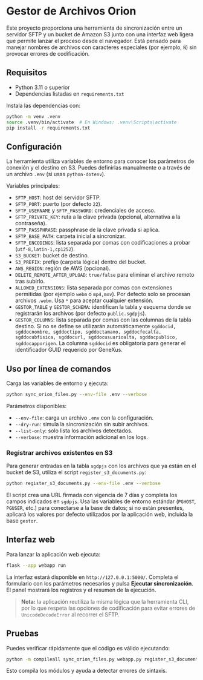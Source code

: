 # Gestor de Archivos Orion

Este proyecto proporciona una herramienta de sincronización entre un servidor
SFTP y un bucket de Amazon S3 junto con una interfaz web ligera que permite
lanzar el proceso desde el navegador. Está pensado para manejar nombres de
archivos con caracteres especiales (por ejemplo, `Ñ`) sin provocar errores de
codificación.

## Requisitos

- Python 3.11 o superior
- Dependencias listadas en `requirements.txt`

Instala las dependencias con:

```bash
python -m venv .venv
source .venv/bin/activate  # En Windows: .venv\Scripts\activate
pip install -r requirements.txt
```

## Configuración

La herramienta utiliza variables de entorno para conocer los parámetros de
conexión y el destino en S3. Puedes definirlas manualmente o a través de un
archivo `.env` (si usas `python-dotenv`).

Variables principales:

- `SFTP_HOST`: host del servidor SFTP.
- `SFTP_PORT`: puerto (por defecto `22`).
- `SFTP_USERNAME` y `SFTP_PASSWORD`: credenciales de acceso.
- `SFTP_PRIVATE_KEY`: ruta a la clave privada (opcional, alternativa a la contraseña).
- `SFTP_PASSPHRASE`: passphrase de la clave privada si aplica.
- `SFTP_BASE_PATH`: carpeta inicial a sincronizar.
- `SFTP_ENCODINGS`: lista separada por comas con codificaciones a probar (`utf-8,latin-1,cp1252`).
- `S3_BUCKET`: bucket de destino.
- `S3_PREFIX`: prefijo (carpeta lógica) dentro del bucket.
- `AWS_REGION`: región de AWS (opcional).
- `DELETE_REMOTE_AFTER_UPLOAD`: `true/false` para eliminar el archivo remoto tras subirlo.
- `ALLOWED_EXTENSIONS`: lista separada por comas con extensiones permitidas (por ejemplo `webm` o `mp4,mov`). Por defecto solo se procesan archivos `.webm`. Usa `*` para aceptar cualquier extensión.
- `GESTOR_TABLE` y `GESTOR_SCHEMA`: identifican la tabla y esquema donde se registrarán los archivos (por defecto `public.sgdpjs`).
- `GESTOR_COLUMNS`: lista separada por comas con las columnas de la tabla destino. Si no se define se utilizarán automáticamente `sgddocid, sgddocnombre, sgddoctipo, sgddoctamano, sgddocfecalta, sgddocubfisica, sgddocurl, sgddocusuarioalta, sgddocpublico, sgddocapporigen`. La columna `sgddocid` es obligatoria para generar el identificador GUID requerido por GeneXus.

## Uso por línea de comandos

Carga las variables de entorno y ejecuta:

```bash
python sync_orion_files.py --env-file .env --verbose
```

Parámetros disponibles:

- `--env-file`: carga un archivo `.env` con la configuración.
- `--dry-run`: simula la sincronización sin subir archivos.
- `--list-only`: solo lista los archivos detectados.
- `--verbose`: muestra información adicional en los logs.

### Registrar archivos existentes en S3

Para generar entradas en la tabla `sgdpjs` con los archivos que ya están en el
bucket de S3, utiliza el script `register_s3_documents.py`:

```bash
python register_s3_documents.py --env-file .env --verbose
```

El script crea una URL firmada con vigencia de 7 días y completa los campos
indicados en `sgdpjs`. Usa las variables de entorno estándar (`PGHOST`,
`PGUSER`, etc.) para conectarse a la base de datos; si no están presentes,
aplicará los valores por defecto utilizados por la aplicación web, incluida
la base `gestor`.

## Interfaz web

Para lanzar la aplicación web ejecuta:

```bash
flask --app webapp run
```

La interfaz estará disponible en `http://127.0.0.1:5000/`. Completa el
formulario con los parámetros necesarios y pulsa **Ejecutar sincronización**.
El panel mostrará los registros y el resumen de la ejecución.

> **Nota:** la aplicación reutiliza la misma lógica que la herramienta CLI, por
> lo que respeta las opciones de codificación para evitar errores de
> `UnicodeDecodeError` al recorrer el SFTP.

## Pruebas

Puedes verificar rápidamente que el código es válido ejecutando:

```bash
python -m compileall sync_orion_files.py webapp.py register_s3_documents.py
```

Esto compila los módulos y ayuda a detectar errores de sintaxis.
